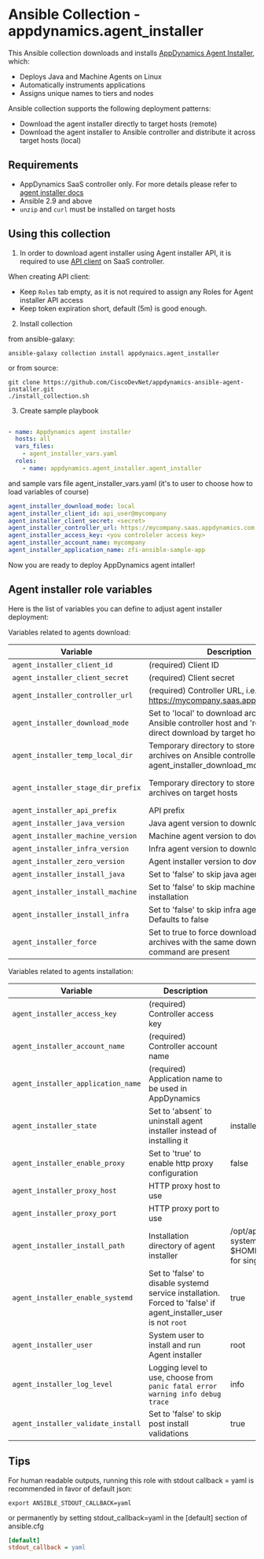 # Ansible Collection - appdynamics.agent_installer

This Ansible collection downloads and installs [AppDynamics Agent Installer](https://docs.appdynamics.com/latest/en/application-monitoring/install-app-server-agents/agent-installer), which:

- Deploys Java and Machine Agents on Linux
- Automatically instruments applications
- Assigns unique names to tiers and nodes

Ansible collection supports the following deployment patterns:

- Download the agent installer directly to target hosts (remote)
- Download the agent installer to Ansible controller and distribute it across target hosts (local)

## Requirements

- AppDynamics SaaS controller only. For more details please refer to [agent installer docs](https://docs.appdynamics.com/latest/en/application-monitoring/install-app-server-agents/agent-installer#AgentInstaller-AgentInstallerRequirements)
- Ansible 2.9 and above
- `unzip` and `curl` must be installed on target hosts

## Using this collection

1. In order to download agent installer using Agent installer API, it is required to use [API client](https://docs.appdynamics.com/latest/en/extend-appdynamics/appdynamics-apis/api-clients#APIClients-Create_API_ClientCreatingAPIClients) on SaaS controller.

When creating API client:

- Keep `Roles` tab empty, as it is not required to assign any Roles for Agent installer API access
- Keep token expiration short, default (5m) is good enough.

2. Install collection

from ansible-galaxy:

```shell
ansible-galaxy collection install appdynaics.agent_installer
```

or from source:

```shell
git clone https://github.com/CiscoDevNet/appdynamics-ansible-agent-installer.git
./install_collection.sh
```

3. Create sample playbook

```yaml

- name: Appdynamics agent installer
  hosts: all
  vars_files: 
    - agent_installer_vars.yaml
  roles:
    - name: appdynamics.agent_installer.agent_installer
```

and sample vars file agent_installer_vars.yaml (it's to user to choose how to load variables of course)

```yaml
agent_installer_download_mode: local
agent_installer_client_id: api_user@mycompany
agent_installer_client_secret: <secret>
agent_installer_controller_url: https://mycompany.saas.appdynamics.com
agent_installer_access_key: <you controleler access key>
agent_installer_account_name: mycompany
agent_installer_application_name: zfi-ansible-sample-app
```

Now you are ready to deploy AppDynamics agent intaller!

## Agent installer role variables

Here is the list of variables you can define to adjust agent installer deployment:

Variables related to agents download:

|Variable<img width="200"/>     | Description | Default |
|--|--|--|
|`agent_installer_client_id`|(required) Client ID ||
|`agent_installer_client_secret`|(required) Client secret||
|`agent_installer_controller_url`|(required) Controller URL, i.e. https://mycompany.saas.appdynamics.com||
|`agent_installer_download_mode`| Set to 'local' to download archives via Ansible controller host and 'remote' for direct download by target hosts|local|
|`agent_installer_temp_local_dir`|Temporary directory to store agents archives on Ansible controller (only for agent_installer_download_mode=local) |/tmp/appdynamics-agent-installer|
|`agent_installer_stage_dir_prefix`|Temporary directory to store agents archives on target hosts|/tmp/appdynamics-agent-installer-stage|
|`agent_installer_api_prefix`|API prefix|/zero|
|`agent_installer_java_version`|Java agent version to download|latest|
|`agent_installer_machine_version`|Machine agent version to download|latest|
|`agent_installer_infra_version`|Infra agent version to download|latest|
|`agent_installer_zero_version`|Agent installer version to download|latest|
|`agent_installer_install_java`| Set to 'false' to skip java agent installation|true|
|`agent_installer_install_machine`| Set to 'false' to skip machine agent installation|true|
|`agent_installer_install_infra`| Set to 'false' to skip infra agent installation. Defaults to false|false|
|`agent_installer_force`| Set to true to force download even if archives with the same download command are present| false|

Variables related to agents installation:

|Variable<img width="200"/>     | Description | Default |
|--|--|--|
|`agent_installer_access_key`|(required) Controller access key||
|`agent_installer_account_name`|(required) Controller account name||
|`agent_installer_application_name`|(required) Application name to be used in AppDynamics||
|`agent_installer_state`| Set to 'absent` to uninstall agent installer instead of installing it|installed|
|`agent_installer_enable_proxy`   | Set to 'true' to enable http proxy configuration  | false |
|`agent_installer_proxy_host`  | HTTP proxy host to use |  |
|`agent_installer_proxy_port`  | HTTP proxy port to use |  |
|`agent_installer_install_path` | Installation directory of agent installer | /opt/appdynamics/zeroagent for system wide installation, and $HOME/appdynamics/zeroagent for single user installations |
|`agent_installer_enable_systemd` | Set to 'false' to disable systemd service installation. Forced to 'false' if agent_installer_user is not `root` | true |
|`agent_installer_user`|System user to install and run Agent installer |root|
|`agent_installer_log_level`|Logging level to use, choose from `panic fatal error warning info debug trace` |info|
|`agent_installer_validate_install`|Set to 'false' to skip post install validations|true|

## Tips

For human readable outputs, running this role with stdout callback = yaml is recommended in favor of default json:

```shell
export ANSIBLE_STDOUT_CALLBACK=yaml
```

or permanently by setting stdout_callback=yaml in the [default] section of ansible.cfg

```ini
[default]
stdout_callback = yaml
```
